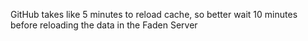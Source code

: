 GitHub takes like 5 minutes to reload cache, so better wait 10 minutes before reloading the data in the Faden Server
